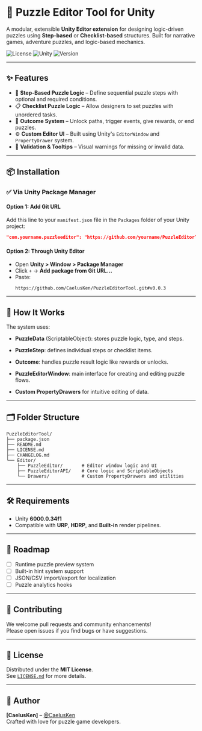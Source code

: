 # 🧩 Puzzle Editor Tool for Unity

A modular, extensible **Unity Editor extension** for designing logic-driven puzzles using **Step-based** or **Checklist-based** structures. Built for narrative games, adventure puzzles, and logic-based mechanics.

![License](https://img.shields.io/badge/license-MIT-green)
![Unity](https://img.shields.io/badge/unity-6000.0.34f1-blue)
![Version](https://img.shields.io/badge/version-0.0.3-blueviolet)

---

## ✨ Features

- 🎯 **Step-Based Puzzle Logic** – Define sequential puzzle steps with optional and required conditions.
- 📋 **Checklist Puzzle Logic** – Allow designers to set puzzles with unordered tasks.
- 🧠 **Outcome System** – Unlock paths, trigger events, give rewards, or end puzzles.
- ⚙️ **Custom Editor UI** – Built using Unity's `EditorWindow` and `PropertyDrawer` system.
- 🚨 **Validation & Tooltips** – Visual warnings for missing or invalid data.

---

## 📦 Installation

### ✅ Via Unity Package Manager

#### Option 1: Add Git URL

Add this line to your `manifest.json` file in the `Packages` folder of your Unity project:

```json
"com.yourname.puzzleeditor": "https://github.com/yourname/PuzzleEditorTool.git#v0.0.3"
```

#### Option 2: Through Unity Editor

- Open **Unity > Window > Package Manager**
- Click `+` → **Add package from Git URL…**
- Paste:
  ```
  https://github.com/CaelusKen/PuzzleEditorTool.git#v0.0.3
  ```

---

## 🧠 How It Works

The system uses:

- **PuzzleData** (ScriptableObject): stores puzzle logic, type, and steps.

- **PuzzleStep**: defines individual steps or checklist items.

- **Outcome**: handles puzzle result logic like rewards or unlocks.

- **PuzzleEditorWindow**: main interface for creating and editing puzzle flows.

- **Custom PropertyDrawers** for intuitive editing of data.

---

## 🗂 Folder Structure

```
PuzzleEditorTool/
├── package.json
├── README.md
├── LICENSE.md
├── CHANGELOG.md
└── Editor/
    ├── PuzzleEditor/       # Editor window logic and UI
    ├── PuzzleEditorAPI/    # Core logic and ScriptableObjects
    └── Drawers/            # Custom PropertyDrawers and utilities
```

---

## 🛠️ Requirements

- Unity **6000.0.34f1**
- Compatible with **URP**, **HDRP**, and **Built-in** render pipelines.

---

## 🚧 Roadmap

- [ ] Runtime puzzle preview system
- [ ] Built-in hint system support
- [ ] JSON/CSV import/export for localization
- [ ] Puzzle analytics hooks

---

## 🤝 Contributing

We welcome pull requests and community enhancements!  
Please open issues if you find bugs or have suggestions.

---

## 📝 License

Distributed under the **MIT License**.  
See [`LICENSE.md`](./LICENSE.md) for more details.

---

## 👤 Author

**[CaelusKen]** – [@CaelusKen](https://github.com/CaelusKen)  
Crafted with love for puzzle game developers.
